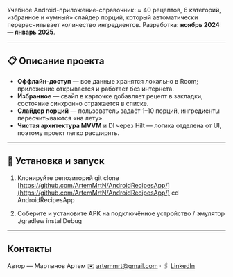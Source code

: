 Учебное Android-приложение-справочник: ≈ 40 рецептов, 6 категорий, избранное и
«умный» слайдер порций, который автоматически перерасчитывает количество
ингредиентов. Разработка: **ноябрь 2024 — январь 2025**.

---

## 📋 Описание проекта

* **Оффлайн-доступ** — все данные хранятся локально в Room; приложение
  открывается и работает без интернета.  
* **Избранное** — свайп в карточке добавляет рецепт в закладки, состояние
  синхронно отражается в списке.  
* **Слайдер порций** — пользователь задаёт 1–10 порций, ингредиенты
  пересчитываются «на лету».  
* **Чистая архитектура MVVM** и DI через Hilt — логика отделена от UI, поэтому
  проект легко расширять.

---

## 🚀 Установка и запуск

1. Клонируйте репозиторий
git clone [https://github.com/ArtemMrtN/AndroidRecipesApp/](https://github.com/ArtemMrtN/AndroidRecipesApp/)
cd AndroidRecipesApp

2. Соберите и установите APK на подключённое устройство / эмулятор
./gradlew installDebug

---

## Контакты
Автор — Мартынов Артем
✉️ artemmrt@gmail.com · 🖇 [LinkedIn](https://www.linkedin.com/in/artem-n-martynov/)
